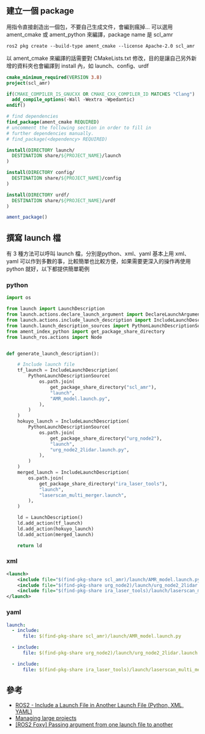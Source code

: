 ## 建立一個 package
用指令直接創造出一個包，不要自己生成文件，會編到瘋掉...
可以選用 ament_cmake 或 ament_python 來編譯，package name 是 scl_amr
```
ros2 pkg create --build-type ament_cmake --license Apache-2.0 scl_amr
```
以 ament_cmake 來編譯的話需要對 CMakeLists.txt 修改，目的是讓自己另外新增的資料夾也會編譯到 install 內，如 launch、config、urdf
```cmake
cmake_minimum_required(VERSION 3.8)
project(scl_amr)

if(CMAKE_COMPILER_IS_GNUCXX OR CMAKE_CXX_COMPILER_ID MATCHES "Clang")
  add_compile_options(-Wall -Wextra -Wpedantic)
endif()

# find dependencies
find_package(ament_cmake REQUIRED)
# uncomment the following section in order to fill in
# further dependencies manually.
# find_package(<dependency> REQUIRED)

install(DIRECTORY launch/
  DESTINATION share/${PROJECT_NAME}/launch
)

install(DIRECTORY config/
  DESTINATION share/${PROJECT_NAME}/config
)

install(DIRECTORY urdf/
  DESTINATION share/${PROJECT_NAME}/urdf
)

ament_package()
```


## 撰寫 launch 檔
有 3 種方法可以呼叫 launch 檔，分別是python、xml、yaml
基本上用 xml、yaml 可以作到多數的事，比較簡單也比較方便，如果需要更深入的操作再使用 python 就好，以下都提供簡單範例
### python
```python
import os

from launch import LaunchDescription
from launch.actions.declare_launch_argument import DeclareLaunchArgument
from launch.actions.include_launch_description import IncludeLaunchDescription
from launch.launch_description_sources import PythonLaunchDescriptionSource
from ament_index_python import get_package_share_directory
from launch_ros.actions import Node


def generate_launch_description():

    # Include launch file
    tf_launch = IncludeLaunchDescription(
        PythonLaunchDescriptionSource(
            os.path.join(
                get_package_share_directory("scl_amr"),
                "launch",
                "AMR_model.launch.py",
            ),
        )
    )
    hokuyo_launch = IncludeLaunchDescription(
        PythonLaunchDescriptionSource(
            os.path.join(
                get_package_share_directory("urg_node2"),
                "launch",
                "urg_node2_2lidar.launch.py",
            ),
        )
    )
    merged_launch = IncludeLaunchDescription(
        os.path.join(
            get_package_share_directory("ira_laser_tools"),
            "launch",
            "laserscan_multi_merger.launch",
        ),
    )

    ld = LaunchDescription()
    ld.add_action(tf_launch)
    ld.add_action(hokuyo_launch)
    ld.add_action(merged_launch)

    return ld
```


### xml
```xml
<launch>
    <include file="$(find-pkg-share scl_amr)/launch/AMR_model.launch.py" />
    <include file="$(find-pkg-share urg_node2)/launch/urg_node2_2lidar.launch.py" />
    <include file="$(find-pkg-share ira_laser_tools)/launch/laserscan_multi_merger.launch" />
</launch>
```
### yaml
```yaml
launch:
  - include:
      file: $(find-pkg-share scl_amr)/launch/AMR_model.launch.py

  - include:
      file: $(find-pkg-share urg_node2)/launch/urg_node2_2lidar.launch.py

  - include:
      file: $(find-pkg-share ira_laser_tools)/launch/laserscan_multi_merger.launch
```


## 參考
- [ROS2 - Include a Launch File in Another Launch File (Python, XML, YAML)
](https://youtu.be/sl0exwcg3o8?si=6EB7v4apn-7nIVsB)
- [Managing large projects](https://docs.ros.org/en/humble/Tutorials/Intermediate/Launch/Using-ROS2-Launch-For-Large-Projects.html)
- [[ROS2 Foxy] Passing argument from one launch file to another](https://answers.ros.org/question/387635/ros2-foxy-passing-argument-from-one-launch-file-to-another/)
